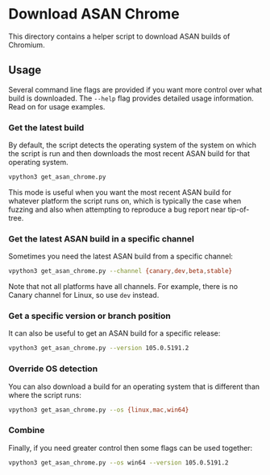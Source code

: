# Download ASAN Chrome

This directory contains a helper script to download ASAN builds of Chromium.
## Usage

Several command line flags are provided if you want more control over what build
is downloaded. The `--help` flag provides detailed usage information. Read on
for usage examples.

### Get the latest build

By default, the script detects the operating system of the system on which the
script is run and then downloads the most recent ASAN build for that operating
system.

```sh
vpython3 get_asan_chrome.py
```

This mode is useful when you want the most recent ASAN build for whatever
platform the script runs on, which is typically the case when fuzzing and also
when attempting to reproduce a bug report near tip-of-tree.

### Get the latest ASAN build in a specific channel

Sometimes you need the latest ASAN build from a specific channel:

```sh
vpython3 get_asan_chrome.py --channel {canary,dev,beta,stable}
```

Note that not all platforms have all channels. For example, there is no Canary
channel for Linux, so use `dev` instead.

### Get a specific version or branch position

It can also be useful to get an ASAN build for a specific release:

```sh
vpython3 get_asan_chrome.py --version 105.0.5191.2
```

### Override OS detection

You can also download a build for an operating system that is different than
where the script runs:

```sh
vpython3 get_asan_chrome.py --os {linux,mac,win64}
```

### Combine

Finally, if you need greater control then some flags can be used together:

```sh
vpython3 get_asan_chrome.py --os win64 --version 105.0.5191.2
```
